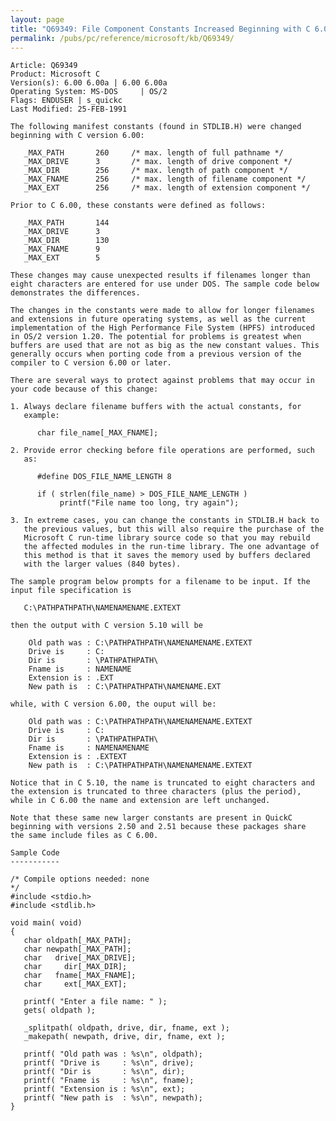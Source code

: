 ```yaml
---
layout: page
title: "Q69349: File Component Constants Increased Beginning with C 6.00"
permalink: /pubs/pc/reference/microsoft/kb/Q69349/
---
```


	Article: Q69349
	Product: Microsoft C
	Version(s): 6.00 6.00a | 6.00 6.00a
	Operating System: MS-DOS     | OS/2
	Flags: ENDUSER | s_quickc
	Last Modified: 25-FEB-1991
	
	The following manifest constants (found in STDLIB.H) were changed
	beginning with C version 6.00:
	
	   _MAX_PATH       260     /* max. length of full pathname */
	   _MAX_DRIVE      3       /* max. length of drive component */
	   _MAX_DIR        256     /* max. length of path component */
	   _MAX_FNAME      256     /* max. length of filename component */
	   _MAX_EXT        256     /* max. length of extension component */
	
	Prior to C 6.00, these constants were defined as follows:
	
	   _MAX_PATH       144
	   _MAX_DRIVE      3
	   _MAX_DIR        130
	   _MAX_FNAME      9
	   _MAX_EXT        5
	
	These changes may cause unexpected results if filenames longer than
	eight characters are entered for use under DOS. The sample code below
	demonstrates the differences.
	
	The changes in the constants were made to allow for longer filenames
	and extensions in future operating systems, as well as the current
	implementation of the High Performance File System (HPFS) introduced
	in OS/2 version 1.20. The potential for problems is greatest when
	buffers are used that are not as big as the new constant values. This
	generally occurs when porting code from a previous version of the
	compiler to C version 6.00 or later.
	
	There are several ways to protect against problems that may occur in
	your code because of this change:
	
	1. Always declare filename buffers with the actual constants, for
	   example:
	
	      char file_name[_MAX_FNAME];
	
	2. Provide error checking before file operations are performed, such
	   as:
	
	      #define DOS_FILE_NAME_LENGTH 8
	
	      if ( strlen(file_name) > DOS_FILE_NAME_LENGTH )
	           printf("File name too long, try again");
	
	3. In extreme cases, you can change the constants in STDLIB.H back to
	   the previous values, but this will also require the purchase of the
	   Microsoft C run-time library source code so that you may rebuild
	   the affected modules in the run-time library. The one advantage of
	   this method is that it saves the memory used by buffers declared
	   with the larger values (840 bytes).
	
	The sample program below prompts for a filename to be input. If the
	input file specification is
	
	   C:\PATHPATHPATH\NAMENAMENAME.EXTEXT
	
	then the output with C version 5.10 will be
	
	    Old path was : C:\PATHPATHPATH\NAMENAMENAME.EXTEXT
	    Drive is     : C:
	    Dir is       : \PATHPATHPATH\
	    Fname is     : NAMENAME
	    Extension is : .EXT
	    New path is  : C:\PATHPATHPATH\NAMENAME.EXT
	
	while, with C version 6.00, the ouput will be:
	
	    Old path was : C:\PATHPATHPATH\NAMENAMENAME.EXTEXT
	    Drive is     : C:
	    Dir is       : \PATHPATHPATH\
	    Fname is     : NAMENAMENAME
	    Extension is : .EXTEXT
	    New path is  : C:\PATHPATHPATH\NAMENAMENAME.EXTEXT
	
	Notice that in C 5.10, the name is truncated to eight characters and
	the extension is truncated to three characters (plus the period),
	while in C 6.00 the name and extension are left unchanged.
	
	Note that these same new larger constants are present in QuickC
	beginning with versions 2.50 and 2.51 because these packages share
	the same include files as C 6.00.
	
	Sample Code
	-----------
	
	/* Compile options needed: none
	*/
	#include <stdio.h>
	#include <stdlib.h>
	
	void main( void)
	{
	   char oldpath[_MAX_PATH];
	   char newpath[_MAX_PATH];
	   char   drive[_MAX_DRIVE];
	   char     dir[_MAX_DIR];
	   char   fname[_MAX_FNAME];
	   char     ext[_MAX_EXT];
	
	   printf( "Enter a file name: " );
	   gets( oldpath );
	
	   _splitpath( oldpath, drive, dir, fname, ext );
	   _makepath( newpath, drive, dir, fname, ext );
	
	   printf( "Old path was : %s\n", oldpath);
	   printf( "Drive is     : %s\n", drive);
	   printf( "Dir is       : %s\n", dir);
	   printf( "Fname is     : %s\n", fname);
	   printf( "Extension is : %s\n", ext);
	   printf( "New path is  : %s\n", newpath);
	}
